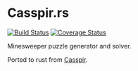 # Casspir.rs

[![Build Status](https://travis-ci.org/d0x2f/Casspir.rs.svg?branch=master)](https://travis-ci.org/d0x2f/Casspir.rs)
[![Coverage Status](https://coveralls.io/repos/github/d0x2f/Casspir.rs/badge.svg)](https://coveralls.io/github/d0x2f/Casspir.rs)

Minesweeper puzzle generator and solver.

Ported to rust from [Casspir](https://github.com/d0x2f/Casspir).